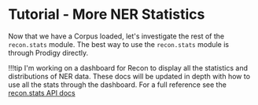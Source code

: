 # Tutorial - **More** NER Statistics

Now that we have a Corpus loaded, let's investigate the rest of the `recon.stats` module.
The best way to use the `recon.stats` module is through Prodigy directly.


!!!tip
    I'm working on a dashboard for Recon to display all the statistics and distributions of NER data. These docs will be updated in depth with how to use all the stats through the dashboard. For a full reference see the [recon.stats API docs](/api/stats)